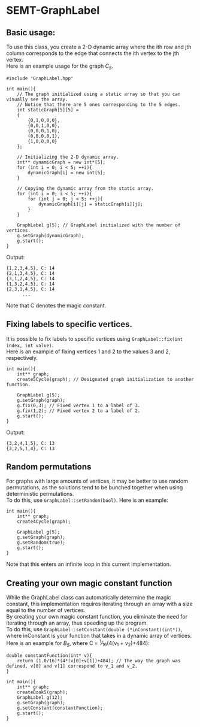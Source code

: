 # SEMT-GraphLabel

## Basic usage:
To use this class, you create a 2-D dynamic array where the ith row and jth column corresponds to the edge that connects the ith vertex to the jth vertex.<br>
Here is an example usage for the graph <i>C<sub>5</sub></i>.
```AGS Script
#include "GraphLabel.hpp"

int main(){
    // The graph initialized using a static array so that you can visually see the array.
    // Notice that there are 5 ones corresponding to the 5 edges.
    int staticGraph[5][5] =
    {
        {0,1,0,0,0},
        {0,0,1,0,0},
        {0,0,0,1,0},
        {0,0,0,0,1},
        {1,0,0,0,0}
    };
    
    // Initializing the 2-D dynamic array.
    int** dynamicGraph = new int*[5];
    for (int i = 0; i < 5; ++i){
        dynamicGraph[i] = new int[5];
    }
    
    // Copying the dynamic array from the static array.
    for (int i = 0; i < 5; ++i){
        for (int j = 0; j < 5; ++j){
            dynamicGraph[i][j] = staticGraph[i][j];
        }
    }
    
    GraphLabel g(5); // GraphLabel initialized with the number of vertices.
    g.setGraph(dynamicGraph);
    g.start();
}
```
Output:
```
{1,2,3,4,5}, C: 14
{2,1,3,4,5}, C: 14
{3,1,2,4,5}, C: 14
{1,3,2,4,5}, C: 14
{2,3,1,4,5}, C: 14
      ...
```
Note that C denotes the magic constant.
## Fixing labels to specific vertices.
It is possible to fix labels to specific vertices using `GraphLabel::fix(int index, int value)`.<br>
Here is an example of fixing vertices 1 and 2 to the values 3 and 2, respectively.<br>
```AGS Script
int main(){
    int** graph;
    create5Cycle(graph); // Designated graph initialization to another function.
    
    GraphLabel g(5);
    g.setGraph(graph);
    g.fix(0,3); // Fixed vertex 1 to a label of 3.
    g.fix(1,2); // Fixed vertex 2 to a label of 2.
    g.start();
}
```
Output:
```
{3,2,4,1,5}, C: 13
{3,2,5,1,4}, C: 13
```
## Random permutations
For graphs with large amounts of vertices, it may be better to use random permutations, as the solutions tend to be bunched together when using deterministic permutations.<br>
To do this, use `GraphLabel::setRandom(bool)`. Here is an example:
```AGS Script
int main(){
    int** graph;
    create4Cycle(graph);
    
    GraphLabel g(5);
    g.setGraph(graph);
    g.setRandom(true);
    g.start();
}
```
Note that this enters an infinite loop in this current implementation.

## Creating your own magic constant function
While the GraphLabel class can automatically determine the magic constant, this implementation requires iterating through an array with a size equal to the number of vertices.<br>
By creating your own magic constant function, you eliminate the need for iterating through an array, thus speeding up the program.<br>
To do this, use `GraphLabel::setConstant(double (*inConstant)(int*))`, where inConstant is your function that takes in a dynamic array of vertices.
Here is an example for <i>B<sub>5</sub></i>, where C = <sup>1</sup>&frasl;<sub>16</sub>(4(v<sub>1</sub> + v<sub>2</sub>)+484):
```AGS Script
double constantFunction(int* v){
    return (1.0/16)*(4*(v[0]+v[1])+484); // The way the graph was defined, v[0] and v[1] correspond to v_1 and v_2.
}

int main(){
    int** graph;
    createBook5(graph);
    GraphLabel g(12);
    g.setGraph(graph);
    g.setConstant(constantFunction);
    g.start();
}
```

